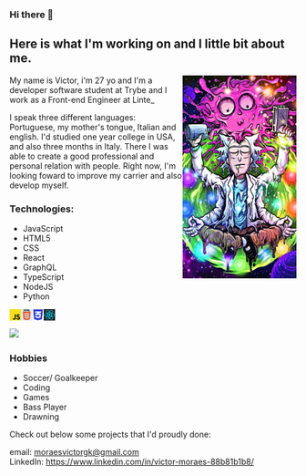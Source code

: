 ### Hi there 👋 
## Here is what I'm working on and I little bit about me. 
<img align = right src = "rickTranscending.jpg" width = 200px>
<p> My name is Victor, i'm 27 yo and I'm a developer software student at Trybe and I work as a Front-end Engineer at Linte_ <p>
<p> I speak three different languages: Portuguese, my mother's tongue, Italian and english. I'd studied one year college in USA, and also three months in Italy. There I was able to create a good professional and personal relation with people. Right now, I'm looking foward to improve my carrier and also develop myself. <p>
  
  ### Technologies:
  - JavaScript
  - HTML5
  - CSS
  - React
  - GraphQL
  - TypeScript
  - NodeJS
  - Python
  
<img align = left src="jsLogo.jpg" width = 20 >
<img align = left src="logoHtml.jpg" width = 20>
<img align = left src="cssLogo.jpg" width = 20>
<img align = left src="reactLogo.jpg" width = 20><br><br>
  
  <div>
    <img =10px src="https://github-readme-stats.vercel.app/api?username=moraesvictor&show_icons=true&theme=radical"/>
   </div>
   
### Hobbies
 - Soccer/ Goalkeeper
 - Coding
 - Games
 - Bass Player
 - Drawning

<p>Check out below some projects that I'd proudly done: <p>
  
 <span> email: moraesvictorgk@gmail.com </span><br>
 <span> LinkedIn: https://www.linkedin.com/in/victor-moraes-88b81b1b8/</span> 
  
